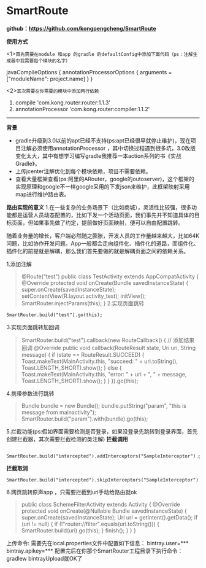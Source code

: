 # SmartRoute
**github：https://github.com/kongpengcheng/SmartRoute**

**使用方式**

<1>`首先需要在module 和app 的gradle 的defaultConfig中添加下面代码（ps：注解生成器中我需要每个模块的名字）`


 javaCompileOptions {
            annotationProcessorOptions {
                arguments = ["moduleName": project.name]
            }
        }
        
        
        
        
 <2>`其次需要在你需要的模块中添加两行依赖`
 

 1. compile 'com.kong.router:router:1.1.3'
 2.   annotationProcessor 'com.kong.router:compiler:1.1.2'

----------
**背景**

 - gradle升级到3.0以前的apt已经不支持(ps:apt已经很早就停止维护)，现在项目注解必须使用annotationProcessor ，其中切换过程遇到很多坑，3.0改版变化太大，其中有想学习编写gradle我推荐一本action系列的书《实战Gradle》。
 - 上传jcenter注解优化到每个模块依赖，项目不需要依赖。
 - 查看大量框架查看(ps:阿里的ARouter，google的outoserver)，这个框架的实现原理和google不一样google采用的下发json来维护，此框架映射采用map进行维护路由表。

**路由实现的意义**
 1.在一些复杂的业务场景下（比如商城），灵活性比较强，很多功能都是运营人员动态配置的，比如下发一个活动页面，我们事先并不知道具体的目标页面，但如果事先做了约定，提前做好页面映射，便可以自由配置跳转。

随着业务量的增长，客户端必然随之膨胀，开发人员的工作量越来越大，比如64K问题，比如协作开发问题。App一般都会走向组件化、插件化的道路，而组件化、插件化的前提就是解耦，那么我们首先要做的就是解耦页面之间的依赖关系。

   
1.添加注解
> @Route("test")
public class TestActivity extends AppCompatActivity {
    @Override
    protected void onCreate(Bundle savedInstanceState) {
        super.onCreate(savedInstanceState);
        setContentView(R.layout.activity_test);
        initView();
        SmartRouter.injectParams(this);
    }
2.实现页面跳转
```
SmartRouter.build("test").go(this);
```

3.实现页面跳转加回调

>  SmartRouter.build("test").callback(new RouteCallback() { // 添加结果回调
                    @Override
                    public void callback(RouteResult state, Uri uri, String message) {
                        if (state == RouteResult.SUCCEED) {
                            Toast.makeText(MainActivity.this, "succeed: " + uri.toString(), Toast.LENGTH_SHORT).show();
                        } else {
                            Toast.makeText(MainActivity.this, "error: " + uri + ", " + message, Toast.LENGTH_SHORT).show();
                        }
                    }
                }).go(this);








4.携带参数进行跳转

> Bundle bundle = new Bundle();
                bundle.putString("param", "this is message from mainactivity");
                SmartRouter.build("param").with(bundle).go(this);


5.拦截功能(ps:假如界面需要检测是否登录，如果没登录先跳转到登录界面，首先创建拦截器，其次需要拦截检测的类注解)
 **拦截调用**  
```
             SmartRouter.build("intercepted").addInterceptors("SampleInterceptor").go(this);

```
 **拦截取消**  
```        
SmartRouter.build("intercepted").skipInterceptors("SampleInterceptor").go(this);
```
6.网页跳转原声app ，只需要拦截到uri手动给路由就ok

> public class SchemeFilterActivity extends Activity {
    @Override
    protected void onCreate(@Nullable Bundle savedInstanceState) {
        super.onCreate(savedInstanceState);
        Uri uri = getIntent().getData();
        if (uri != null) {
            if (!"router://filter".equals(uri.toString())) {
                SmartRouter.build(uri).go(this);
            }
            finish();
        }
    }
}









上传命令:
需要先在local.properties文件中配置如下信息：
bintray.user=***
bintray.apikey=***
配置完后在你那个SmartRouter工程目录下执行命令：gradlew bintrayUpload就OK了

